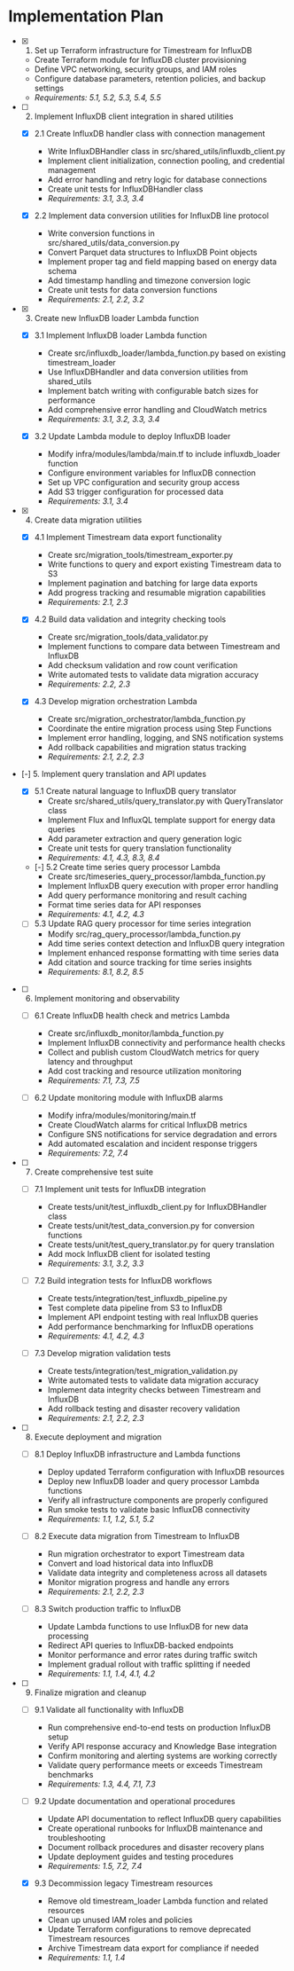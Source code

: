 # Implementation Plan

- [x] 1. Set up Terraform infrastructure for Timestream for InfluxDB
  - Create Terraform module for InfluxDB cluster provisioning
  - Define VPC networking, security groups, and IAM roles
  - Configure database parameters, retention policies, and backup settings
  - _Requirements: 5.1, 5.2, 5.3, 5.4, 5.5_

- [ ] 2. Implement InfluxDB client integration in shared utilities
  - [x] 2.1 Create InfluxDB handler class with connection management
    - Write InfluxDBHandler class in src/shared_utils/influxdb_client.py
    - Implement client initialization, connection pooling, and credential management
    - Add error handling and retry logic for database connections
    - Create unit tests for InfluxDBHandler class
    - _Requirements: 3.1, 3.3, 3.4_

  - [x] 2.2 Implement data conversion utilities for InfluxDB line protocol
    - Write conversion functions in src/shared_utils/data_conversion.py
    - Convert Parquet data structures to InfluxDB Point objects
    - Implement proper tag and field mapping based on energy data schema
    - Add timestamp handling and timezone conversion logic
    - Create unit tests for data conversion functions
    - _Requirements: 2.1, 2.2, 3.2_

- [x] 3. Create new InfluxDB loader Lambda function
  - [x] 3.1 Implement InfluxDB loader Lambda function
    - Create src/influxdb_loader/lambda_function.py based on existing timestream_loader
    - Use InfluxDBHandler and data conversion utilities from shared_utils
    - Implement batch writing with configurable batch sizes for performance
    - Add comprehensive error handling and CloudWatch metrics
    - _Requirements: 3.1, 3.2, 3.3, 3.4_

  - [x] 3.2 Update Lambda module to deploy InfluxDB loader
    - Modify infra/modules/lambda/main.tf to include influxdb_loader function
    - Configure environment variables for InfluxDB connection
    - Set up VPC configuration and security group access
    - Add S3 trigger configuration for processed data
    - _Requirements: 3.1, 3.4_

- [x] 4. Create data migration utilities
  - [x] 4.1 Implement Timestream data export functionality
    - Create src/migration_tools/timestream_exporter.py
    - Write functions to query and export existing Timestream data to S3
    - Implement pagination and batching for large data exports
    - Add progress tracking and resumable migration capabilities
    - _Requirements: 2.1, 2.3_

  - [x] 4.2 Build data validation and integrity checking tools
    - Create src/migration_tools/data_validator.py
    - Implement functions to compare data between Timestream and InfluxDB
    - Add checksum validation and row count verification
    - Write automated tests to validate data migration accuracy
    - _Requirements: 2.2, 2.3_

  - [x] 4.3 Develop migration orchestration Lambda
    - Create src/migration_orchestrator/lambda_function.py
    - Coordinate the entire migration process using Step Functions
    - Implement error handling, logging, and SNS notification systems
    - Add rollback capabilities and migration status tracking
    - _Requirements: 2.1, 2.2, 2.3_

- [-] 5. Implement query translation and API updates
  - [x] 5.1 Create natural language to InfluxDB query translator
    - Create src/shared_utils/query_translator.py with QueryTranslator class
    - Implement Flux and InfluxQL template support for energy data queries
    - Add parameter extraction and query generation logic
    - Create unit tests for query translation functionality
    - _Requirements: 4.1, 4.3, 8.3, 8.4_

  - [-] 5.2 Create time series query processor Lambda
    - Create src/timeseries_query_processor/lambda_function.py
    - Implement InfluxDB query execution with proper error handling
    - Add query performance monitoring and result caching
    - Format time series data for API responses
    - _Requirements: 4.1, 4.2, 4.3_

  - [ ] 5.3 Update RAG query processor for time series integration
    - Modify src/rag_query_processor/lambda_function.py
    - Add time series context detection and InfluxDB query integration
    - Implement enhanced response formatting with time series data
    - Add citation and source tracking for time series insights
    - _Requirements: 8.1, 8.2, 8.5_

- [ ] 6. Implement monitoring and observability
  - [ ] 6.1 Create InfluxDB health check and metrics Lambda
    - Create src/influxdb_monitor/lambda_function.py
    - Implement InfluxDB connectivity and performance health checks
    - Collect and publish custom CloudWatch metrics for query latency and throughput
    - Add cost tracking and resource utilization monitoring
    - _Requirements: 7.1, 7.3, 7.5_

  - [ ] 6.2 Update monitoring module with InfluxDB alarms
    - Modify infra/modules/monitoring/main.tf
    - Create CloudWatch alarms for critical InfluxDB metrics
    - Configure SNS notifications for service degradation and errors
    - Add automated escalation and incident response triggers
    - _Requirements: 7.2, 7.4_

- [ ] 7. Create comprehensive test suite
  - [ ] 7.1 Implement unit tests for InfluxDB integration
    - Create tests/unit/test_influxdb_client.py for InfluxDBHandler class
    - Create tests/unit/test_data_conversion.py for conversion functions
    - Create tests/unit/test_query_translator.py for query translation
    - Add mock InfluxDB client for isolated testing
    - _Requirements: 3.1, 3.2, 3.3_

  - [ ] 7.2 Build integration tests for InfluxDB workflows
    - Create tests/integration/test_influxdb_pipeline.py
    - Test complete data pipeline from S3 to InfluxDB
    - Implement API endpoint testing with real InfluxDB queries
    - Add performance benchmarking for InfluxDB operations
    - _Requirements: 4.1, 4.2, 4.3_

  - [ ] 7.3 Develop migration validation tests
    - Create tests/integration/test_migration_validation.py
    - Write automated tests to validate data migration accuracy
    - Implement data integrity checks between Timestream and InfluxDB
    - Add rollback testing and disaster recovery validation
    - _Requirements: 2.1, 2.2, 2.3_

- [ ] 8. Execute deployment and migration
  - [ ] 8.1 Deploy InfluxDB infrastructure and Lambda functions
    - Deploy updated Terraform configuration with InfluxDB resources
    - Deploy new InfluxDB loader and query processor Lambda functions
    - Verify all infrastructure components are properly configured
    - Run smoke tests to validate basic InfluxDB connectivity
    - _Requirements: 1.1, 1.2, 5.1, 5.2_

  - [ ] 8.2 Execute data migration from Timestream to InfluxDB
    - Run migration orchestrator to export Timestream data
    - Convert and load historical data into InfluxDB
    - Validate data integrity and completeness across all datasets
    - Monitor migration progress and handle any errors
    - _Requirements: 2.1, 2.2, 2.3_

  - [ ] 8.3 Switch production traffic to InfluxDB
    - Update Lambda functions to use InfluxDB for new data processing
    - Redirect API queries to InfluxDB-backed endpoints
    - Monitor performance and error rates during traffic switch
    - Implement gradual rollout with traffic splitting if needed
    - _Requirements: 1.1, 1.4, 4.1, 4.2_

- [ ] 9. Finalize migration and cleanup
  - [ ] 9.1 Validate all functionality with InfluxDB
    - Run comprehensive end-to-end tests on production InfluxDB setup
    - Verify API response accuracy and Knowledge Base integration
    - Confirm monitoring and alerting systems are working correctly
    - Validate query performance meets or exceeds Timestream benchmarks
    - _Requirements: 1.3, 4.4, 7.1, 7.3_

  - [ ] 9.2 Update documentation and operational procedures
    - Update API documentation to reflect InfluxDB query capabilities
    - Create operational runbooks for InfluxDB maintenance and troubleshooting
    - Document rollback procedures and disaster recovery plans
    - Update deployment guides and testing procedures
    - _Requirements: 1.5, 7.2, 7.4_

  - [x] 9.3 Decommission legacy Timestream resources
    - Remove old timestream_loader Lambda function and related resources
    - Clean up unused IAM roles and policies
    - Update Terraform configurations to remove deprecated Timestream resources
    - Archive Timestream data export for compliance if needed
    - _Requirements: 1.1, 1.4_